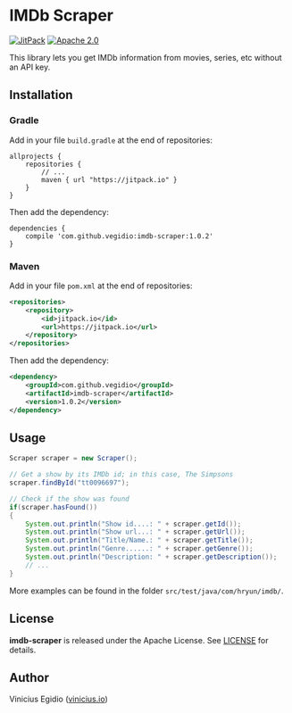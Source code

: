 # IMDb Scraper

[![JitPack](https://jitpack.io/v/vegidio/imdb-scraper.svg)](https://jitpack.io/#vegidio/imdb-scraper)
[![Apache 2.0](https://img.shields.io/badge/license-Apache_License_2.0-blue.svg)](http://www.apache.org/licenses/LICENSE-2.0)

This library lets you get IMDb information from movies, series, etc without an API key.

## Installation

### Gradle

Add in your file `build.gradle` at the end of repositories:

```
allprojects {
	repositories {
		// ...
		maven { url "https://jitpack.io" }
	}
}
```

Then add the dependency:

```
dependencies {
	compile 'com.github.vegidio:imdb-scraper:1.0.2'
}
```

### Maven

Add in your file `pom.xml` at the end of repositories:

```xml
<repositories>
	<repository>
		<id>jitpack.io</id>
		<url>https://jitpack.io</url>
	</repository>
</repositories>
```

Then add the dependency:

```xml
<dependency>
	<groupId>com.github.vegidio</groupId>
	<artifactId>imdb-scraper</artifactId>
	<version>1.0.2</version>
</dependency>
```

## Usage

```java
Scraper scraper = new Scraper();

// Get a show by its IMDb id; in this case, The Simpsons
scraper.findById("tt0096697");

// Check if the show was found
if(scraper.hasFound())
{
	System.out.println("Show id....: " + scraper.getId());
	System.out.println("Show url...: " + scraper.getUrl());
	System.out.println("Title/Name.: " + scraper.getTitle());
	System.out.println("Genre......: " + scraper.getGenre());
	System.out.println("Description: " + scraper.getDescription());
	// ...
}
```

More examples can be found in the folder `src/test/java/com/hryun/imdb/`.

## License

**imdb-scraper** is released under the Apache License. See [LICENSE](LICENSE.txt) for details.

## Author

Vinicius Egidio ([vinicius.io](http://vinicius.io))
